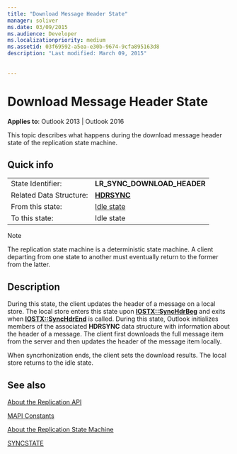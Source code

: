 ```yaml
---
title: "Download Message Header State"
manager: soliver
ms.date: 03/09/2015
ms.audience: Developer
ms.localizationpriority: medium
ms.assetid: 03f69592-a5ea-e30b-9674-9cfa895163d8
description: "Last modified: March 09, 2015"
 
 
---
```


# Download Message Header State

  
  
**Applies to**: Outlook 2013 | Outlook 2016 
  
 This topic describes what happens during the download message header state of the replication state machine. 
  
## Quick info

|||
|:-----|:-----|
|State Identifier:  <br/> |**LR_SYNC_DOWNLOAD_HEADER** <br/> |
|Related Data Structure:  <br/> |**[HDRSYNC](hdrsync.md)** <br/> |
|From this state:  <br/> |[Idle state](idle-state.md) <br/> |
|To this state:  <br/> |Idle state  <br/> |
   
> [!NOTE]
> The replication state machine is a deterministic state machine. A client departing from one state to another must eventually return to the former from the latter. 
  
## Description

During this state, the client updates the header of a message on a local store. The local store enters this state upon **[IOSTX::SyncHdrBeg](iostx-synchdrbeg.md)** and exits when **[IOSTX::SyncHdrEnd](iostx-synchdrend.md)** is called. During this state, Outlook initializes members of the associated **HDRSYNC** data structure with information about the header of a message. The client first downloads the full message item from the server and then updates the header of the message item locally. 
  
When syncrhonization ends, the client sets the download results. The local store returns to the idle state.
  
## See also



[About the Replication API](about-the-replication-api.md)
  
[MAPI Constants](mapi-constants.md)
  
[About the Replication State Machine](about-the-replication-state-machine.md)
  
[SYNCSTATE](syncstate.md)

